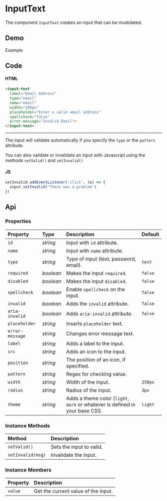 # InputText

The component `InputText` creates an input that can be invalidated.

## Demo

<div class="example">
  <div class="header">Example</div>
  <div class="content">
    <input-text
      label="Email Address"
      type="email"
      name="email"
      width="280px"
      id="input-example"
      placeholder="Enter a valid email address"
      spellcheck="false"
      error-message="Invalid Email">
    </input-text>
    <span id="input-state"><span>
  </div>
</div>

## Code

#### HTML

```html
<input-text
  label="Email Address"
  type="email"
  name="email"
  width="280px"
  placeholder="Enter a valid email address"
  spellcheck="false"
  error-message="Invalid Email">
</input-text>
```

---

The input will validate automatically if you specify the `type` or the `pattern` attribute.

You can also validate or invalidate an input with Javascript using the methods `setValid()` and `setInvalid()`

#### JS
```js
setInvalid.addEventListener('click', (e) => {
  input.setInvalid('There was a problem')
})
```

## Api

### Properties

| Property | Type | Description | Default |
| :--- | :--- | :--- | :--- |
| `id` | *string* | Input with `id` attribute. | |
| `name` | *string* | Input with `name` attribute. | |
| `type` | *string* | Type of input (text, password, email). | `text` |
| `required` | *boolean* | Makes the input `required`. | `false` |
| `disabled` | *boolean* | Makes the input `disabled`. | `false` |
| `spellcheck` | *boolean* | Enable `spellcheck` on the input. | `false` |
| `invalid` | *boolean* | Adds the `invalid` attribute. | `false` |
| `aria-invalid` | *boolean* | Adds `aria-invalid` attribute. | `false` |
| `placeholder` | *string* | Inserts `placeholder` text. | |
| `error-message` | *string* | Changes error message text. | |
| `label` | *string* | Adds a label to the input. | |
| `src` | *string* | Adds an icon to the input. | |
| `position` | *string* | The position of an icon, if specified. | |
| `pattern` | *string* | Regex for checking value. | |
| `width` | *string* | Width of the input. | `250px` |
| `radius` | *string* | Radius of the input. | `3px` |
| `theme` | *string* | Adds a theme color (`light`, `dark` or whatever is defined in your base CSS. | `light` |

### Instance Methods

| Method | Description |
| :--- | :--- |
| `setValid()` | Sets the input to valid. |
| `setInvalid(msg)` | Invalidate the input. |

### Instance Members

| Property | Description |
| :--- | :--- |
| `value` | Get the current value of the input. |
